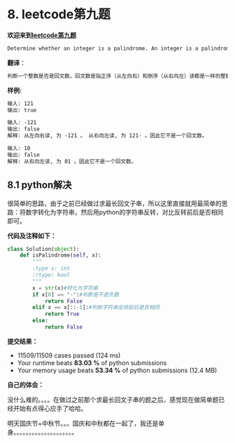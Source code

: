 # 8. leetcode第九题

**欢迎来到[leetcode第九题](https://leetcode-cn.com/problems/palindrome-number/)**

```markdown
Determine whether an integer is a palindrome. An integer is a palindrome when it reads the same backward as forward.
```

**翻译**：

```markdown
判断一个整数是否是回文数。回文数是指正序（从左向右）和倒序（从右向左）读都是一样的整数。
```

**样例:**

```markdown
输入: 121
输出: true

输入: -121
输出: false
解释: 从左向右读, 为 -121 。 从右向左读, 为 121- 。因此它不是一个回文数。

输入: 10
输出: false
解释: 从右向左读, 为 01 。因此它不是一个回文数。


```

## 8.1 python解决	

​        很简单的思路，由于之前已经做过求最长回文子串，所以这里直接就用最简单的思路：将数字转化为字符串，然后用python的字符串反转，对比反转前后是否相同即可。

**代码及注释如下：**

```python
class Solution(object):
    def isPalindrome(self, x):
        """
        :type x: int
        :rtype: bool
        """
        x = str(x)#转化为字符串
        if x[0] == "-":#判断是不是负数
            return False
        elif x == x[::-1]:#判断字符串反转前后是否相同
            return True
        else:
            return False
```

**提交结果：**

- 11509/11509 cases passed (124 ms)
- Your runtime beats **83.03 %** of python submissions
- Your memory usage beats **53.34 %** of python submissions (12.4 MB)

**自己的体会：**

​	没什么难的。。。。在做过之前那个求最长回文子串的题之后，感觉现在做简单题已经开始有点得心应手了哈哈。

​    明天国庆节+中秋节。。。国庆和中秋都在一起了，我还是单身。。。。。。。。。。。。。。。。。。。。
